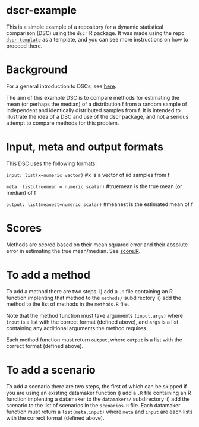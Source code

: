 # dscr-example

This is a simple example of a repository for a dynamic statistical comparison (DSC) using the `dscr` R package.
It was made using the repo [`dscr-template`](https://github.com/stephens999/dscr-template) as a template, and you can see more
instructions on how to proceed there.

# Background 

For a general introduction to DSCs, see [here](https://github.com/stephens999/dscr/blob/master/intro.md).

The aim of this example DSC is to compare methods for estimating the mean (or perhaps the median) of a distribution f
from a random sample of independent and identically distributed samples from f.
It is intended to illustrate the idea of a DSC and use of the dscr package, and not a serious attempt to 
compare methods for this problem.

# Input, meta and output formats

This DSC uses the following formats:

`input: list(x=numeric vector)` #x is a vector of iid samples from f

`meta: list(truemean = numeric scalar)` #truemean is the true mean (or median) of f

`output: list(meanest=numeric scalar)` #meanest is the estimated mean of f


# Scores

Methods are scored based on their mean squared error and their absolute error in estimating the true mean/median.
See [score.R](score.R).

# To add a method

To add a method there are two steps.
i) add a `.R` file containing an R function implenting that method to the `methods/` subdirectory
ii) add the method to the list of methods in the `methods.R` file.

Note that the method function must take arguments `(input,args)` where `input` is a list with the correct format (defined above), and `args` is a list containing any additional arguments the method requires.

Each method function must return `output`, where `output` is a list with the correct format (defined above).

# To add a scenario

To add a scenario there are two steps, the first of which can be skipped if you are using an existing datamaker function
i) add a `.R` file containing an R function implenting a datamaker to the `datamakers/` subdirectory
ii) add the scenario to the list of scenarios in the `scenarios.R` file.
Each datamaker function must return a `list(meta,input)` where `meta` and `input` are each lists with the correct format
(defined above).




